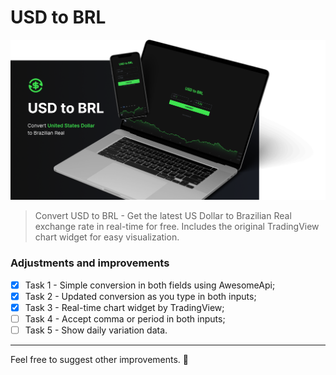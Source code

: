 # USD to BRL

<img src="./img/thumb.png" alt="USD to BRL project"><br>

> Convert USD to BRL - Get the latest US Dollar to Brazilian Real exchange rate in real-time for free. Includes the original TradingView chart widget for easy visualization.

### Adjustments and improvements

- [x] Task 1 - Simple conversion in both fields using AwesomeApi;
- [x] Task 2 - Updated conversion as you type in both inputs;
- [x] Task 3 - Real-time chart widget by TradingView;
- [ ] Task 4 - Accept comma or period in both inputs;
- [ ] Task 5 - Show daily variation data.

---
Feel free to suggest other improvements. :vulcan_salute:
